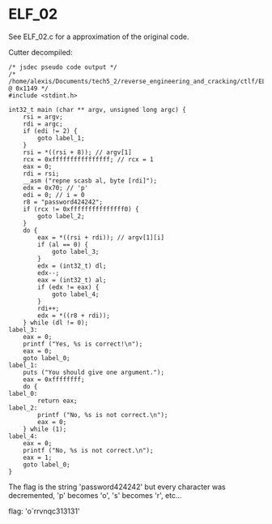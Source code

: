 # ELF_02

See ELF_02.c for a approximation of the original code.

Cutter decompiled:
```
/* jsdec pseudo code output */
/* /home/alexis/Documents/tech5_2/reverse_engineering_and_cracking/ctlf/ELF_02/ELF_02 @ 0x1149 */
#include <stdint.h>
 
int32_t main (char ** argv, unsigned long argc) {
    rsi = argv;
    rdi = argc;
    if (edi != 2) {
        goto label_1;
    }
    rsi = *((rsi + 8)); // argv[1]
    rcx = 0xffffffffffffffff; // rcx = 1
    eax = 0;
    rdi = rsi;
    __asm ("repne scasb al, byte [rdi]");
    edx = 0x70; // 'p'
    edi = 0; // i = 0
    r8 = "password424242";
    if (rcx != 0xfffffffffffffff0) {
        goto label_2;
    }
    do {
        eax = *((rsi + rdi)); // argv[1][i]
        if (al == 0) {
            goto label_3;
        }
        edx = (int32_t) dl;
        edx--;
        eax = (int32_t) al;
        if (edx != eax) {
            goto label_4;
        }
        rdi++;
        edx = *((r8 + rdi));
    } while (dl != 0);
label_3:
    eax = 0;
    printf ("Yes, %s is correct!\n");
    eax = 0;
    goto label_0;
label_1:
    puts ("You should give one argument.");
    eax = 0xffffffff;
    do {
label_0:
        return eax;
label_2:
        printf ("No, %s is not correct.\n");
        eax = 0;
    } while (1);
label_4:
    eax = 0;
    printf ("No, %s is not correct.\n");
    eax = 1;
    goto label_0;
}
```

The flag is the string 'password424242' but every character was decremented, 'p' becomes 'o', 's' becomes 'r', etc...

flag: 'o`rrvnqc313131'